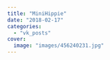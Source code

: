 ```yaml
---
title: "MiniHippie"
date: "2018-02-17"
categories: 
  - "vk_posts"
cover:
  image: "images/456240231.jpg"
---
```



